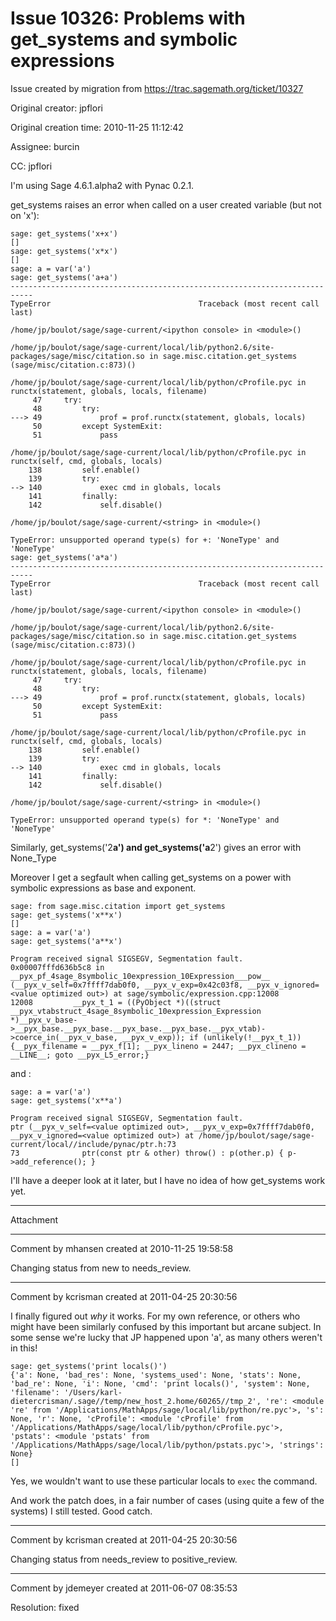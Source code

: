 # Issue 10326: Problems with get_systems and symbolic expressions

Issue created by migration from https://trac.sagemath.org/ticket/10327

Original creator: jpflori

Original creation time: 2010-11-25 11:12:42

Assignee: burcin

CC:  jpflori

I'm using Sage 4.6.1.alpha2 with Pynac 0.2.1.

get_systems raises an error when called on a user created variable (but not on 'x'):


```
sage: get_systems('x+x')
[]
sage: get_systems('x*x')
[]
sage: a = var('a')
sage: get_systems('a+a')
---------------------------------------------------------------------------
TypeError                                 Traceback (most recent call last)

/home/jp/boulot/sage/sage-current/<ipython console> in <module>()

/home/jp/boulot/sage/sage-current/local/lib/python2.6/site-packages/sage/misc/citation.so in sage.misc.citation.get_systems (sage/misc/citation.c:873)()

/home/jp/boulot/sage/sage-current/local/lib/python/cProfile.pyc in runctx(statement, globals, locals, filename)
     47     try:
     48         try:
---> 49             prof = prof.runctx(statement, globals, locals)
     50         except SystemExit:
     51             pass

/home/jp/boulot/sage/sage-current/local/lib/python/cProfile.pyc in runctx(self, cmd, globals, locals)
    138         self.enable()
    139         try:
--> 140             exec cmd in globals, locals
    141         finally:
    142             self.disable()

/home/jp/boulot/sage/sage-current/<string> in <module>()

TypeError: unsupported operand type(s) for +: 'NoneType' and 'NoneType'
sage: get_systems('a*a')
---------------------------------------------------------------------------
TypeError                                 Traceback (most recent call last)

/home/jp/boulot/sage/sage-current/<ipython console> in <module>()

/home/jp/boulot/sage/sage-current/local/lib/python2.6/site-packages/sage/misc/citation.so in sage.misc.citation.get_systems (sage/misc/citation.c:873)()

/home/jp/boulot/sage/sage-current/local/lib/python/cProfile.pyc in runctx(statement, globals, locals, filename)
     47     try:
     48         try:
---> 49             prof = prof.runctx(statement, globals, locals)
     50         except SystemExit:
     51             pass

/home/jp/boulot/sage/sage-current/local/lib/python/cProfile.pyc in runctx(self, cmd, globals, locals)
    138         self.enable()
    139         try:
--> 140             exec cmd in globals, locals
    141         finally:
    142             self.disable()

/home/jp/boulot/sage/sage-current/<string> in <module>()

TypeError: unsupported operand type(s) for *: 'NoneType' and 'NoneType'
```

Similarly, get_systems('2**a') and get_systems('a**2') gives an error with None_Type

Moreover I get a segfault when calling get_systems on a power with symbolic expressions as base and exponent.


```
sage: from sage.misc.citation import get_systems
sage: get_systems('x**x')
[]
sage: a = var('a')
sage: get_systems('a**x')

Program received signal SIGSEGV, Segmentation fault.
0x00007fffd636b5c8 in __pyx_pf_4sage_8symbolic_10expression_10Expression___pow__ (__pyx_v_self=0x7ffff7dab0f0, __pyx_v_exp=0x42c03f8, __pyx_v_ignored=<value optimized out>) at sage/symbolic/expression.cpp:12008
12008         __pyx_t_1 = ((PyObject *)((struct __pyx_vtabstruct_4sage_8symbolic_10expression_Expression *)__pyx_v_base->__pyx_base.__pyx_base.__pyx_base.__pyx_base.__pyx_vtab)->coerce_in(__pyx_v_base, __pyx_v_exp)); if (unlikely(!__pyx_t_1)) {__pyx_filename = __pyx_f[1]; __pyx_lineno = 2447; __pyx_clineno = __LINE__; goto __pyx_L5_error;}

```

and :


```
sage: a = var('a')
sage: get_systems('x**a')

Program received signal SIGSEGV, Segmentation fault.
ptr (__pyx_v_self=<value optimized out>, __pyx_v_exp=0x7ffff7dab0f0, __pyx_v_ignored=<value optimized out>) at /home/jp/boulot/sage/sage-current/local//include/pynac/ptr.h:73
73              ptr(const ptr & other) throw() : p(other.p) { p->add_reference(); }

```

I'll have a deeper look at it later, but I have no idea of how get_systems work yet.


---

Attachment


---

Comment by mhansen created at 2010-11-25 19:58:58

Changing status from new to needs_review.


---

Comment by kcrisman created at 2011-04-25 20:30:56

I finally figured out _why_ it works.  For my own reference, or others who might have been similarly confused by this important but arcane subject.  In some sense we're lucky that JP happened upon 'a', as many others weren't in this!

```
sage: get_systems('print locals()')
{'a': None, 'bad_res': None, 'systems_used': None, 'stats': None, 'bad_re': None, 'i': None, 'cmd': 'print locals()', 'system': None, 'filename': '/Users/karl-dietercrisman/.sage//temp/new_host_2.home/60265//tmp_2', 're': <module 're' from '/Applications/MathApps/sage/local/lib/python/re.pyc'>, 's': None, 'r': None, 'cProfile': <module 'cProfile' from '/Applications/MathApps/sage/local/lib/python/cProfile.pyc'>, 'pstats': <module 'pstats' from '/Applications/MathApps/sage/local/lib/python/pstats.pyc'>, 'strings': None}
[]
```

Yes, we wouldn't want to use these particular locals to `exec` the command.

And work the patch does, in a fair number of cases (using quite a few of the systems) I still tested.   Good catch.


---

Comment by kcrisman created at 2011-04-25 20:30:56

Changing status from needs_review to positive_review.


---

Comment by jdemeyer created at 2011-06-07 08:35:53

Resolution: fixed
